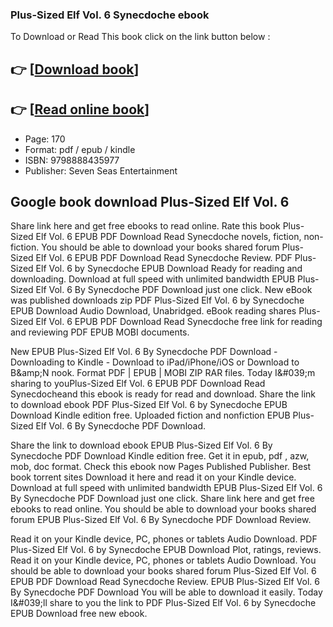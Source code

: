 ### Plus-Sized Elf Vol. 6 Synecdoche ebook

To Download or Read This book click on the link button below :

## 👉  [**[Download book](http://get-pdfs.com/download.php?group=book&from=github.com&id=712054&lnk=1081 "Download book")**]

## 👉  [**[Read online book](http://get-pdfs.com/download.php?group=book&from=github.com&id=712054&lnk=1081 "Read online book")**]


* Page: 170
* Format: pdf / epub / kindle
* ISBN: 9798888435977
* Publisher: Seven Seas Entertainment



## Google book download Plus-Sized Elf Vol. 6


Share link here and get free ebooks to read online. Rate this book Plus-Sized Elf Vol. 6 EPUB PDF Download Read Synecdoche novels, fiction, non-fiction. You should be able to download your books shared forum Plus-Sized Elf Vol. 6 EPUB PDF Download Read Synecdoche Review. PDF Plus-Sized Elf Vol. 6 by Synecdoche EPUB Download Ready for reading and downloading. Download at full speed with unlimited bandwidth EPUB Plus-Sized Elf Vol. 6 By Synecdoche PDF Download just one click. New eBook was published downloads zip PDF Plus-Sized Elf Vol. 6 by Synecdoche EPUB Download Audio Download, Unabridged. eBook reading shares Plus-Sized Elf Vol. 6 EPUB PDF Download Read Synecdoche free link for reading and reviewing PDF EPUB MOBI documents.

New EPUB Plus-Sized Elf Vol. 6 By Synecdoche PDF Download - Downloading to Kindle - Download to iPad/iPhone/iOS or Download to B&amp;amp;N nook. Format PDF | EPUB | MOBI ZIP RAR files. Today I&amp;#039;m sharing to youPlus-Sized Elf Vol. 6 EPUB PDF Download Read Synecdocheand this ebook is ready for read and download. Share the link to download ebook PDF Plus-Sized Elf Vol. 6 by Synecdoche EPUB Download Kindle edition free. Uploaded fiction and nonfiction EPUB Plus-Sized Elf Vol. 6 By Synecdoche PDF Download.

Share the link to download ebook EPUB Plus-Sized Elf Vol. 6 By Synecdoche PDF Download Kindle edition free. Get it in epub, pdf , azw, mob, doc format. Check this ebook now Pages Published Publisher. Best book torrent sites Download it here and read it on your Kindle device. Download at full speed with unlimited bandwidth EPUB Plus-Sized Elf Vol. 6 By Synecdoche PDF Download just one click. Share link here and get free ebooks to read online. You should be able to download your books shared forum EPUB Plus-Sized Elf Vol. 6 By Synecdoche PDF Download Review.

Read it on your Kindle device, PC, phones or tablets Audio Download. PDF Plus-Sized Elf Vol. 6 by Synecdoche EPUB Download Plot, ratings, reviews. Read it on your Kindle device, PC, phones or tablets Audio Download. You should be able to download your books shared forum Plus-Sized Elf Vol. 6 EPUB PDF Download Read Synecdoche Review. EPUB Plus-Sized Elf Vol. 6 By Synecdoche PDF Download You will be able to download it easily. Today I&amp;#039;ll share to you the link to PDF Plus-Sized Elf Vol. 6 by Synecdoche EPUB Download free new ebook.





